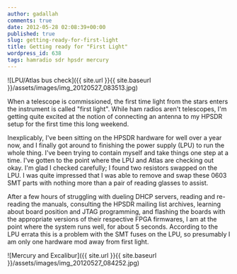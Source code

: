```yaml
---
author: gadallah
comments: true
date: 2012-05-28 02:08:39+00:00
published: true
slug: getting-ready-for-first-light
title: Getting ready for "First Light"
wordpress_id: 638
tags: hamradio sdr hpsdr mercury
---
```


![LPU/Atlas bus check]({{ site.url }}{{ site.baseurl }}/assets/images/img_20120527_083513.jpg)

When a telescope is commissioned, the first time light from the stars
enters the instrument is called "first light". While ham radios aren't
telescopes, I'm getting quite excited at the notion of connecting an
antenna to my HPSDR setup for the first time this long weekend.

Inexplicably, I've been sitting on the HPSDR hardware for well over a
year now, and I finally got around to finishing the power supply (LPU)
to run the whole thing. I've been trying to contain myself and take
things one step at a time. I've gotten to the point where the LPU and
Atlas are checking out okay. I'm glad I checked carefully; I found two
resistors swapped on the LPU. I was quite impressed that I was able to
remove and swap these 0603 SMT parts with nothing more than a pair of
reading glasses to assist.

After a few hours of struggling with dueling DHCP servers, reading and
re-reading the manuals, consulting the HPSDR mailing list archives,
learning about board position and JTAG programming, and flashing the
boards with the appropriate versions of their respective FPGA
firmwares, I am at the point where the system runs well, for about 5
seconds. According to the LPU errata this is a problem with the SMT
fuses on the LPU, so presumably I am only one hardware mod away from
first light.

![Mercury and Excalibur]({{ site.url }}{{ site.baseurl }}/assets/images/img_20120527_084252.jpg)
